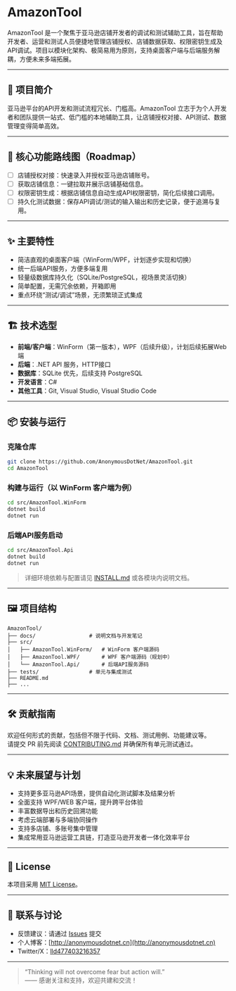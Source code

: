 # AmazonTool

AmazonTool 是一个聚焦于亚马逊店铺开发者的调试和测试辅助工具，旨在帮助开发者、运营和测试人员便捷地管理店铺授权、店铺数据获取、权限密钥生成及API调试。项目以模块化架构、极简易用为原则，支持桌面客户端与后端服务解耦，方便未来多端拓展。

---

## 📝 项目简介

亚马逊平台的API开发和测试流程冗长、门槛高。AmazonTool 立志于为个人开发者和团队提供一站式、低门槛的本地辅助工具，让店铺授权对接、API测试、数据管理变得简单高效。

---

## 🚀 核心功能路线图（Roadmap）

- [ ] 店铺授权对接：快速录入并授权亚马逊店铺账号。
- [ ] 获取店铺信息：一键拉取并展示店铺基础信息。
- [ ] 权限密钥生成：根据店铺信息自动生成API权限密钥，简化后续接口调用。
- [ ] 持久化测试数据：保存API调试/测试的输入输出和历史记录，便于追溯与复用。

---

## ✨ 主要特性

- 简洁直观的桌面客户端（WinForm/WPF，计划逐步实现和切换）
- 统一后端API服务，方便多端复用
- 轻量级数据库持久化（SQLite/PostgreSQL，视场景灵活切换）
- 简单配置，无需冗余依赖，开箱即用
- 重点环绕“测试/调试”场景，无须繁琐正式集成

---

## 🏗️ 技术选型

- **前端/客户端**：WinForm（第一版本），WPF（后续升级），计划后续拓展Web端
- **后端**：.NET API 服务，HTTP接口
- **数据库**：SQLite 优先，后续支持 PostgreSQL
- **开发语言**：C#
- **其他工具**：Git, Visual Studio, Visual Studio Code

---

## 📦 安装与运行

### 克隆仓库

```sh
git clone https://github.com/AnonymousDotNet/AmazonTool.git
cd AmazonTool
```

### 构建与运行（以 WinForm 客户端为例）

```sh
cd src/AmazonTool.WinForm
dotnet build
dotnet run
```

### 后端API服务启动

```sh
cd src/AmazonTool.Api
dotnet build
dotnet run
```

> 详细环境依赖与配置请见 [INSTALL.md](INSTALL.md) 或各模块内说明文档。

---

## 🖼️ 项目结构

```
AmazonTool/
├── docs/                 # 说明文档与开发笔记
├── src/
│   ├── AmazonTool.WinForm/   # WinForm 客户端源码
│   ├── AmazonTool.WPF/       # WPF 客户端源码（规划中）
│   └── AmazonTool.Api/       # 后端API服务源码
├── tests/                # 单元与集成测试
├── README.md
├── ...
```

---

## 🛠️ 贡献指南

欢迎任何形式的贡献，包括但不限于代码、文档、测试用例、功能建议等。  
请提交 PR 前先阅读 [CONTRIBUTING.md](CONTRIBUTING.md) 并确保所有单元测试通过。

---

## 💡 未来展望与计划

- 支持更多亚马逊API场景，提供自动化测试脚本及结果分析
- 全面支持 WPF/WEB 客户端，提升跨平台体验
- 丰富数据导出和历史回溯功能
- 考虑云端部署与多端协同操作
- 支持多店铺、多账号集中管理
- 集成常用亚马逊运营工具链，打造亚马逊开发者一体化效率平台

---

## 📃 License

本项目采用 [MIT License](LICENSE)。

---

## 🙋 联系与讨论

- 反馈建议：请通过 [Issues](https://github.com/AnonymousDotNet/AmazonTool/issues) 提交
- 个人博客：[http://anonymousdotnet.cn](http://anonymousdotnet.cn)
- Twitter/X：[lld477403216357](https://x.com/lld477403216357)

---

> “Thinking will not overcome fear but action will.”  
> —— 感谢关注和支持，欢迎共建和交流！
